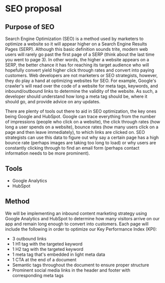<h1>SEO proposal</h1>
<h2>Purpose of SEO</h2>
Search Engine Optimization (SEO) is a method used by marketers to optimize a website so it will appear higher on a Search Engine Results Pages (SERP). Although this basic definition sounds trite, modern web users will rarely go past the first page of a SERP (think about the last time you went to page 3).  In other words, the higher a website appears on a SERP, the better chance it has for reaching its target audience who will hopefully convert yield higher click through rates and convert into paying customers. Web developers are not marketers or SEO strategists, however, they do play a hand at optimizing websites for SEO. For example, Google's crawler's will read over the code of a website for meta tags, keywords, and inbound/outbound links to determine the validity of the website. As such, a developer should understand how long a meta tag should be, where it should go, and provide advice on any updates.

There are plenty of tools out there to aid in SEO optimization, the key ones being Google and HubSpot. Google can trace everything from the number of impressions (people who click on a website), the click through rates (how long a user spends on a website), bounce rates (how many users click on a page and then leave immediately), to which links are clicked on. SEO strategists can use this data to figure out why say a certain page has a high bounce rate (perhaps images are taking too long to load) or why users are constantly clicking through to find an email form (perhaps contact information needs to be more prominent).

<h2>Tools</h2>
<ul>
<li>Google Analytics</li>
<li>HubSpot</li>
</ul>

<h2>Method</h2>
<p>
We will be implementing an inbound content marketing strategy using Google Analytics and HubSpot to determine how many visitors arrive on our app and remain long enough to convert into customers. Each page will include the following in order to optimize our Key Performance Index (KPI):
<ul>
<li>3 outbound links</li>
<li>1 H1 tag with the targeted keyword</li>
<li> 1 H2 tag with the targeted keyword</li>
<li>1 meta tag that's embedded in light meta data</li>
<li>1 CTA at the end of a document</li>
<li>Semantic tags throughout the document to ensure proper structure</li>
<li>Prominent social media links in the header and footer with corresponding meta tags</li>
</ul>
</p>
